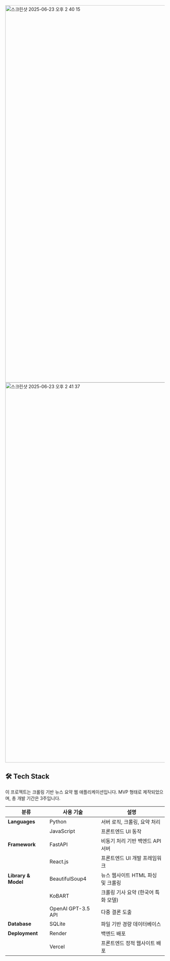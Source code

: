 <img width="1189" alt="스크린샷 2025-06-23 오후 2 40 15" src="https://github.com/user-attachments/assets/0bb0cd35-6739-4c53-ad70-734c49a1f267" />
<img width="1198" alt="스크린샷 2025-06-23 오후 2 41 37" src="https://github.com/user-attachments/assets/d7525408-9d66-411a-b92f-6bbf6d2d8e66" />

## 🛠️ Tech Stack

이 프로젝트는 크롤링 기반 뉴스 요약 웹 애플리케이션입니다. MVP 형태로 제작되었으며, 총 개발 기간은 3주입니다.

| 분류 | 사용 기술 | 설명 |
|------|-----------|------|
| **Languages** | Python | 서버 로직, 크롤링, 요약 처리 |
|  | JavaScript | 프론트엔드 UI 동작 |
| **Framework** | FastAPI | 비동기 처리 기반 백엔드 API 서버 |
|  | React.js | 프론트엔드 UI 개발 프레임워크 |
| **Library & Model** | BeautifulSoup4 | 뉴스 웹사이트 HTML 파싱 및 크롤링 |
|  | KoBART | 크롤링 기사 요약 (한국어 특화 모델) |
|  | OpenAI GPT-3.5 API | 다중 결론 도출 |
| **Database** | SQLite | 파일 기반 경량 데이터베이스 |
| **Deployment** | Render | 백엔드 배포 |
|  | Vercel | 프론트엔드 정적 웹사이트 배포 |


